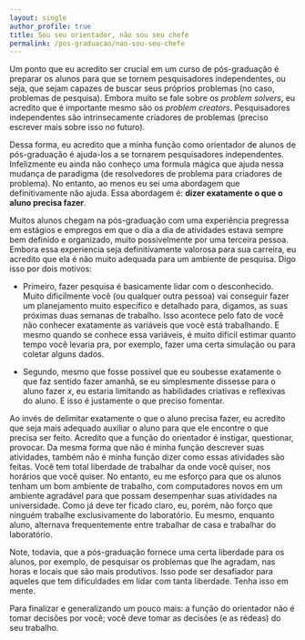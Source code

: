 ```yaml
---
layout: single
author_profile: true
title: Sou seu orientador, não sou seu chefe
permalink: /pos-graduacao/nao-sou-seu-chefe
---
```


Um ponto que eu acredito ser crucial em um curso de pós-graduação é preparar os alunos para que se tornem pesquisadores independentes, ou seja, que sejam capazes de buscar seus próprios problemas (no caso, problemas de pesquisa). Embora muito se fale sobre os *problem solvers*, eu acredito que é importante mesmo são os *problem creators*. Pesquisadores independentes são intrinsecamente criadores de problemas (preciso escrever mais sobre isso no futuro).

Dessa forma, eu acredito que a minha função como orientador de alunos de pós-graduação é ajuda-los a se tornarem pesquisadores independentes. Infelizmente eu ainda não conheço uma formula mágica que ajuda nessa mudança de paradigma (de resolvedores de problema para criadores de problema). No entanto, ao menos eu sei uma abordagem que definitivamente não ajuda. Essa abordagem é: **dizer exatamente o que o aluno precisa fazer**.

Muitos alunos chegam na pós-graduação com uma experiência pregressa em estágios e empregos em que o dia a dia de atividades estava sempre bem definido e organizado, muito possivelmente por uma terceira pessoa. Embora essa experiencia seja definitivamente valorosa para sua carreira, eu acredito que ela é não muito adequada para um ambiente de pesquisa. Digo isso por dois motivos:

- Primeiro, fazer pesquisa é basicamente lidar com o desconhecido. Muito dificilmente você (ou qualquer outra pessoa) vai conseguir fazer um planejamento muito específico e detalhado para, digamos, as suas próximas duas semanas de trabalho. Isso acontece pelo fato de você não conhecer exatamente as variáveis que você está trabalhando. E mesmo quando se conhece essa variáveis, é muito difícil estimar quanto tempo você levaria pra, por exemplo, fazer uma certa simulação ou para coletar alguns dados.

- Segundo, mesmo que fosse possível que eu soubesse exatamente o que faz sentido fazer amanhã, se eu simplesmente dissesse para o aluno fazer *x*, eu estaria limitando as habilidades criativas e reflexivas do aluno. E isso é justamente o que preciso fomentar.

Ao invés de delimitar exatamente o que o aluno precisa fazer, eu acredito que seja mais adequado auxiliar o aluno para que ele encontre o que precisa ser feito. Acredito que a função do orientador é instigar, questionar, provocar. Da mesma forma que não é minha função descrever suas atividades, também não é minha função dizer como essas atividades são feitas. Você tem total liberdade de trabalhar da onde você quiser, nos horários que você quiser. No entanto, eu me esforço para que os alunos tenham um bom ambiente de trabalho, com computadores novos em um ambiente agradável para que possam desempenhar suas atividades na universidade. Como já deve ter ficado claro, eu, porém, não forço que ninguém trabalhe exclusivamente do laboratório. Eu mesmo, enquanto aluno, alternava frequentemente entre trabalhar de casa e trabalhar do laboratório.

Note, todavia, que a pós-graduação fornece uma certa liberdade para os alunos, por exemplo, de pesquisar os problemas que lhe agradam, nas horas e locais que são mais produtivos. Isso pode ser desafiador para aqueles que tem dificuldades em lidar com tanta liberdade. Tenha isso em mente.

Para finalizar e generalizando um pouco mais: a função do orientador não é tomar decisões por você; você deve tomar as decisões (e as rédeas) do seu trabalho.
